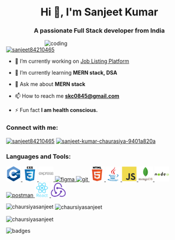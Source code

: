 <h1 align="center">Hi 👋, I'm Sanjeet Kumar</h1>
<h3 align="center">A passionate Full Stack developer from India</h3>

<img align="right" alt="coding" width="400" src="https://media.giphy.com/media/3o7TKKImRT3NiD8IM0/giphy.gif">
<!-- <p align="left"> <img src="https://komarev.com/ghpvc/?username=chaursiyasanjeet&label=Profile%20views&color=0e75b6&style=flat" alt="chaursiyasanjeet" /> </p> -->

<p align="left"> <a href="https://twitter.com/sanjeet84210465" target="blank"><img src="https://img.shields.io/twitter/follow/sanjeet84210465?logo=twitter&style=for-the-badge" alt="sanjeet84210465" /></a> </p>

- 🔭 I’m currently working on [Job Listing Platform](https://github.com/chaursiyasanjeet/job-listing-platform)

- 🌱 I’m currently learning **MERN stack, DSA**

- 💬 Ask me about **MERN stack**

- 📫 How to reach me **skc0845@gmail.com**

- ⚡ Fun fact **I am health conscious.**

<h3 align="left">Connect with me:</h3>
<p align="left">
<a href="https://twitter.com/sanjeet84210465" target="blank"><img align="center" src="https://raw.githubusercontent.com/rahuldkjain/github-profile-readme-generator/master/src/images/icons/Social/twitter.svg" alt="sanjeet84210465" height="30" width="40" /></a>
<a href="https://linkedin.com/in/sanjeet-kumar-chaurasiya-9401a820a" target="blank"><img align="center" src="https://raw.githubusercontent.com/rahuldkjain/github-profile-readme-generator/master/src/images/icons/Social/linked-in-alt.svg" alt="sanjeet-kumar-chaurasiya-9401a820a" height="30" width="40" /></a>
</p>

<h3 align="left">Languages and Tools:</h3>
<p align="left"> <a href="https://www.w3schools.com/cpp/" target="_blank" rel="noreferrer"> <img src="https://raw.githubusercontent.com/devicons/devicon/master/icons/cplusplus/cplusplus-original.svg" alt="cplusplus" width="40" height="40"/> </a> <a href="https://www.w3schools.com/css/" target="_blank" rel="noreferrer"> <img src="https://raw.githubusercontent.com/devicons/devicon/master/icons/css3/css3-original-wordmark.svg" alt="css3" width="40" height="40"/> </a> <a href="https://expressjs.com" target="_blank" rel="noreferrer"> <img src="https://raw.githubusercontent.com/devicons/devicon/master/icons/express/express-original-wordmark.svg" alt="express" width="40" height="40"/> </a> <a href="https://www.figma.com/" target="_blank" rel="noreferrer"> <img src="https://www.vectorlogo.zone/logos/figma/figma-icon.svg" alt="figma" width="40" height="40"/> </a> <a href="https://git-scm.com/" target="_blank" rel="noreferrer"> <img src="https://www.vectorlogo.zone/logos/git-scm/git-scm-icon.svg" alt="git" width="40" height="40"/> </a> <a href="https://www.w3.org/html/" target="_blank" rel="noreferrer"> <img src="https://raw.githubusercontent.com/devicons/devicon/master/icons/html5/html5-original-wordmark.svg" alt="html5" width="40" height="40"/> </a> <a href="https://www.java.com" target="_blank" rel="noreferrer"> <img src="https://raw.githubusercontent.com/devicons/devicon/master/icons/java/java-original.svg" alt="java" width="40" height="40"/> </a> <a href="https://developer.mozilla.org/en-US/docs/Web/JavaScript" target="_blank" rel="noreferrer"> <img src="https://raw.githubusercontent.com/devicons/devicon/master/icons/javascript/javascript-original.svg" alt="javascript" width="40" height="40"/> </a> <a href="https://www.mongodb.com/" target="_blank" rel="noreferrer"> <img src="https://raw.githubusercontent.com/devicons/devicon/master/icons/mongodb/mongodb-original-wordmark.svg" alt="mongodb" width="40" height="40"/> </a> <a href="https://nodejs.org" target="_blank" rel="noreferrer"> <img src="https://raw.githubusercontent.com/devicons/devicon/master/icons/nodejs/nodejs-original-wordmark.svg" alt="nodejs" width="40" height="40"/> </a> <a href="https://postman.com" target="_blank" rel="noreferrer"> <img src="https://www.vectorlogo.zone/logos/getpostman/getpostman-icon.svg" alt="postman" width="40" height="40"/> </a> <a href="https://reactjs.org/" target="_blank" rel="noreferrer"> <img src="https://raw.githubusercontent.com/devicons/devicon/master/icons/react/react-original-wordmark.svg" alt="react" width="40" height="40"/> </a> <a href="https://redux.js.org" target="_blank" rel="noreferrer"> <img src="https://raw.githubusercontent.com/devicons/devicon/master/icons/redux/redux-original.svg" alt="redux" width="40" height="40"/> </a> </p>

<p><img align="left" src="https://github-readme-stats.vercel.app/api/top-langs?username=chaursiyasanjeet&show_icons=true&locale=en&layout=compact" alt="chaursiyasanjeet" /></p>

<p>&nbsp;<img align="center" src="https://github-readme-stats.vercel.app/api?username=chaursiyasanjeet&show_icons=true&locale=en" alt="chaursiyasanjeet" /></p>

<p><img align="center" src="https://github-readme-streak-stats.herokuapp.com/?user=chaursiyasanjeet&" alt="chaursiyasanjeet" /></p>
<img align="centre" src="https://holopin.me/chaursiyasanjeet"  alt="badges"/>

<!---
chaursiyasanjeet/chaursiyasanjeet is a ✨ special ✨ repository because its `README.md` (this file) appears on your GitHub profile.
You can click the Preview link to take a look at your changes.
--->
